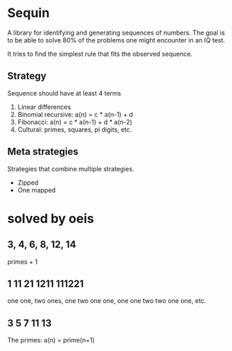 # Sequin

A library for identifying and generating sequences of numbers. The goal is to be able to solve 80% of the problems one might encounter in an IQ test.

It tries to find the simplest rule that fits the observed sequence.

## Strategy

Sequence should have at least 4 terms

1. Linear differences
2. Binomial recursive: a(n) = c * a(n-1) + d
3. Fibonacci: a(n) = c * a(n-1) + d * a(n-2)
4. Cultural: primes, squares, pi digits, etc.

## Meta strategies

Strategies that combine multiple strategies.

- Zipped
- One mapped


# solved by oeis

## 3, 4, 6, 8, 12, 14

primes + 1

## 1 11 21 1211 111221

one one, two ones, one two one one, one one two two one one, etc.

## 3 5 7 11 13

The primes: a(n) = prime(n+1)